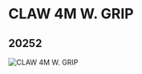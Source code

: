# CLAW 4M W. GRIP
## 20252
![CLAW 4M W. GRIP](https://lc-www-live-s.legocdn.com/media/bricks/5/2/6106738.jpg)